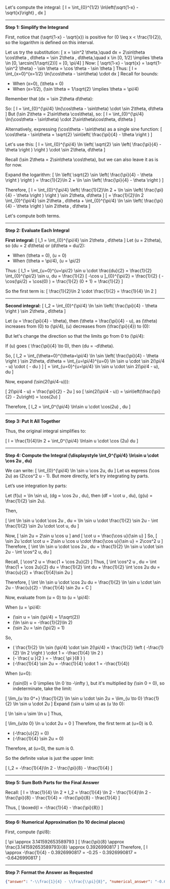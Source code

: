Let's compute the integral:
\[
I = \int_{0}^{1/2} \ln\left(\sqrt{1-x} - \sqrt{x}\right) \, dx
\]

---

**Step 1: Simplify the Integrand**

First, notice that \(\sqrt{1-x} - \sqrt{x}\) is positive for \(0 \leq x < \frac{1}{2}\), so the logarithm is defined on this interval.

Let us try the substitution:
\[
x = \sin^2 \theta,\quad dx = 2\sin\theta \cos\theta \, d\theta = \sin 2\theta \, d\theta,\quad x \in [0, 1/2] \implies \theta \in [0, \arcsin(1/\sqrt{2})] = [0, \pi/4]
\]
Now:
\[
\sqrt{1-x} - \sqrt{x} = \sqrt{1-\sin^2 \theta} - \sin \theta = \cos \theta - \sin \theta
\]
Thus:
\[
I = \int_{x=0}^{x=1/2} \ln(\cos\theta - \sin\theta) \cdot dx
\]
Recall for bounds:

- When \(x=0\), \(\theta = 0\)
- When \(x=1/2\), \(\sin \theta = 1/\sqrt{2} \implies \theta = \pi/4\)

Remember that \(dx = \sin 2\theta d\theta\):

So:
\[
I = \int_{0}^{\pi/4} \ln(\cos\theta - \sin\theta) \cdot \sin 2\theta\, d\theta
\]
But \(\sin 2\theta = 2\sin\theta \cos\theta\), so:
\[
I = \int_{0}^{\pi/4} \ln(\cos\theta - \sin\theta) \cdot 2\sin\theta\cos\theta\, d\theta
\]

Alternatively, expressing \(\cos\theta - \sin\theta\) as a single sine function:
\[
\cos\theta - \sin\theta = \sqrt{2} \sin\left( \frac{\pi}{4} - \theta \right )
\]

Let's use this:
\[
I = \int_{0}^{\pi/4} \ln \left( \sqrt{2} \sin \left( \frac{\pi}{4} - \theta \right ) \right ) \cdot \sin 2\theta\, d\theta
\]

Recall \(\sin 2\theta = 2\sin\theta \cos\theta\), but we can also leave it as is for now.

Expand the logarithm:
\[
\ln \left( \sqrt{2} \sin \left( \frac{\pi}{4} - \theta \right ) \right ) = \frac{1}{2}\ln 2 + \ln \sin \left( \frac{\pi}{4} - \theta \right )
\]

Therefore,
\[
I = \int_{0}^{\pi/4} \left( \frac{1}{2}\ln 2 + \ln \sin \left( \frac{\pi}{4} - \theta \right ) \right ) \sin 2\theta\, d\theta
\]
\[
= \frac{1}{2}\ln 2 \int_{0}^{\pi/4} \sin 2\theta \, d\theta + \int_{0}^{\pi/4} \ln \sin \left( \frac{\pi}{4} - \theta \right ) \sin 2\theta \, d\theta
\]

Let's compute both terms.

---

**Step 2: Evaluate Each Integral**

**First integral:**
\[
I_1 = \int_{0}^{\pi/4} \sin 2\theta \, d\theta
\]
Let \(u = 2\theta\), so \(du = 2 d\theta\) or \(d\theta = du/2\):

- When \(\theta = 0\), \(u = 0\)
- When \(\theta = \pi/4\), \(u = \pi/2\)

Thus:
\[
I_1 = \int_{u=0}^{u=\pi/2} \sin u \cdot \frac{du}{2} = \frac{1}{2} \int_{0}^{\pi/2} \sin u\, du = \frac{1}{2} [ -\cos u ]_{0}^{\pi/2} = \frac{1}{2} ( -\cos(\pi/2) + \cos(0) ) = \frac{1}{2} (0 + 1) = \frac{1}{2}
\]

So the first term is:
\[
\frac{1}{2}\ln 2 \cdot \frac{1}{2} = \frac{1}{4} \ln 2
\]

---

**Second integral:**
\[
I_2 = \int_{0}^{\pi/4} \ln \sin \left( \frac{\pi}{4} - \theta \right ) \sin 2\theta \, d\theta
\]

Let \(u = \frac{\pi}{4} - \theta\), then \(\theta = \frac{\pi}{4} - u\), as \(\theta\) increases from \(0\) to \(\pi/4\), \(u\) decreases from \(\frac{\pi}{4}\) to \(0\):

But let's change the direction so that the limits go from 0 to \(\pi/4\):

If \(u\) goes \( \frac{\pi}{4} \to 0\), then \(du = -d\theta\).

So,
\[
I_2 = \int_{\theta=0}^{\theta=\pi/4} \ln \sin \left( \frac{\pi}{4} - \theta \right ) \sin 2\theta\, d\theta = \int_{u=\pi/4}^{u=0} \ln \sin u \cdot \sin 2(\pi/4 - u) \cdot ( - du )
\]
\[
= \int_{u=0}^{u=\pi/4} \ln \sin u \cdot \sin 2(\pi/4 - u)\, du
\]

Now, expand \(\sin(2(\pi/4-u))\):

\[
2(\pi/4 - u) = \frac{\pi}{2} - 2u
\]
so
\[
\sin(2(\pi/4 - u)) = \sin\left(\frac{\pi}{2} - 2u\right) = \cos(2u)
\]

Therefore,
\[
I_2 = \int_0^{\pi/4} \ln\sin u \cdot \cos(2u) \, du
\]

---

**Step 3: Put It All Together**

Thus, the original integral simplifies to:

\[
I = \frac{1}{4}\ln 2 + \int_0^{\pi/4} \ln\sin u \cdot \cos (2u) du
\]

---

**Step 4: Compute the Integral \(\displaystyle \int_0^{\pi/4} \ln\sin u \cdot \cos 2u \, du\)**

We can write:
\[
\int_{0}^{\pi/4} \ln \sin u \cos 2u\, du
\]
Let us express \(\cos 2u\) as \(2\cos^2 u - 1\). But more directly, let's try integrating by parts.

Let’s use integration by parts:

Let \(f(u) = \ln \sin u\), \(dg = \cos 2u \, du\), then \(df = \cot u \, du\), \(g(u) = \frac{1}{2} \sin 2u\).

Then,

\[
\int \ln \sin u \cdot \cos 2u \, du = \ln \sin u \cdot \frac{1}{2} \sin 2u - \int \frac{1}{2} \sin 2u \cdot \cot u\, du
\]

Now,
\[
\sin 2u = 2\sin u \cos u
\]
and
\[
\cot u = \frac{\cos u}{\sin u}
\]
So,
\[
\sin 2u \cdot \cot u = 2\sin u \cos u \cdot \frac{\cos u}{\sin u} = 2\cos^2 u
\]
Therefore,
\[
\int \ln \sin u \cdot \cos 2u \, du = \frac{1}{2} \ln \sin u \cdot \sin 2u - \int \cos^2 u\, du
\]

Recall,
\[
\cos^2 u = \frac{1 + \cos 2u}{2}
\]
Thus,
\[
\int \cos^2 u \, du = \int \frac{1 + \cos 2u}{2} du = \frac{1}{2} \int du + \frac{1}{2} \int \cos 2u du = \frac{u}{2} + \frac{1}{4}\sin 2u
\]

Therefore,
\[
\int \ln \sin u \cdot \cos 2u du = \frac{1}{2} \ln \sin u \cdot \sin 2u - \frac{u}{2} - \frac{1}{4} \sin 2u + C
\]

Now, evaluate from \(u = 0\) to \(u = \pi/4\):

When \(u = \pi/4\):

- \(\sin u = \sin (\pi/4) = 1/\sqrt{2}\)
- \(\ln \sin u = -\frac{1}{2}\ln 2\)
- \(\sin 2u = \sin (\pi/2) = 1\)

So,
- \( \frac{1}{2} \ln \sin (\pi/4) \cdot \sin 2(\pi/4) = \frac{1}{2} \left ( -\frac{1}{2} \ln 2 \right ) \cdot 1 = -\frac{1}{4} \ln 2 \)
- \(- \frac{ u }{2 } = - \frac{ \pi }{8 } \)
- \(-\frac{1}{4} \sin 2u = -\frac{1}{4} \cdot 1 = -\frac{1}{4}\)

When \(u=0\):

- \(\sin(0) = 0 \implies \ln 0 \to -\infty \), but it's multiplied by \(\sin 0 = 0\), so indeterminate, take the limit:

\[
\lim_{u \to 0^+} \frac{1}{2} \ln \sin u \cdot \sin 2u = \lim_{u \to 0} \frac{1}{2} \ln \sin u \cdot 2u 
\]
Expand \(\sin u \sim u\) as \(u \to 0\):

\[
\ln \sin u \sim \ln u
\]
Thus,

\[
\lim_{u\to 0} \ln u \cdot 2u = 0
\]
Therefore, the first term at \(u=0\) is 0.

- \(-\frac{u}{2} = 0\)
- \(-\frac{1}{4} \sin 2u = 0\)

Therefore, at \(u=0\), the sum is 0.

So the definite value is just the upper limit:

\[
I_2 = -\frac{1}{4}\ln 2 - \frac{\pi}{8} - \frac{1}{4}
\]

---

**Step 5: Sum Both Parts for the Final Answer**

Recall:
\[
I = \frac{1}{4} \ln 2 + I_2 = \frac{1}{4} \ln 2 - \frac{1}{4}\ln 2 - \frac{\pi}{8} - \frac{1}{4} = -\frac{\pi}{8} - \frac{1}{4}
\]

Thus,
\[
\boxed{I = -\frac{1}{4} - \frac{\pi}{8}}
\]

---

**Step 6: Numerical Approximation (to 10 decimal places)**

First, compute \(\pi/8\):

\[
\pi \approx 3.141592653589793
\]
\[
\frac{\pi}{8} \approx \frac{3.141592653589793}{8} \approx 0.3926990817
\]
Therefore,
\[
I \approx -\frac{1}{4} - 0.3926990817 = -0.25 - 0.3926990817 = -0.6426990817
\]

---

**Step 7: Format the Answer as Requested**

```json
{"answer": "-\\frac{1}{4} - \\frac{\\pi}{8}", "numerical_answer": "-0.6426990817"}
```